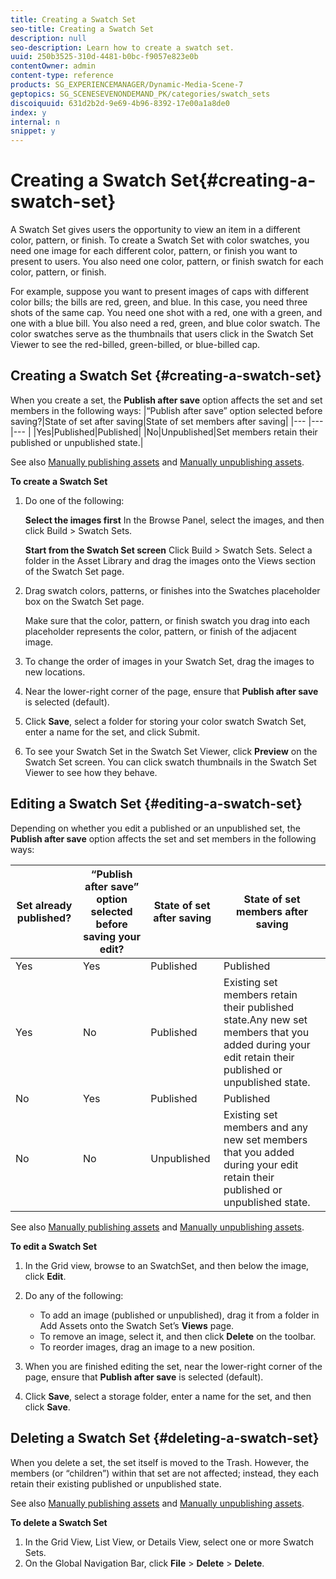 ```yaml
---
title: Creating a Swatch Set
seo-title: Creating a Swatch Set
description: null
seo-description: Learn how to create a swatch set.
uuid: 250b3525-310d-4481-b0bc-f9057e823e0b
contentOwner: admin
content-type: reference
products: SG_EXPERIENCEMANAGER/Dynamic-Media-Scene-7
geptopics: SG_SCENESEVENONDEMAND_PK/categories/swatch_sets
discoiquuid: 631d2b2d-9e69-4b96-8392-17e00a1a8de0
index: y
internal: n
snippet: y
---
```


# Creating a Swatch Set{#creating-a-swatch-set}

A Swatch Set gives users the opportunity to view an item in a different color, pattern, or finish. To create a Swatch Set with color swatches, you need one image for each different color, pattern, or finish you want to present to users. You also need one color, pattern, or finish swatch for each color, pattern, or finish.

For example, suppose you want to present images of caps with different color bills; the bills are red, green, and blue. In this case, you need three shots of the same cap. You need one shot with a red, one with a green, and one with a blue bill. You also need a red, green, and blue color swatch. The color swatches serve as the thumbnails that users click in the Swatch Set Viewer to see the red-billed, green-billed, or blue-billed cap.

## Creating a Swatch Set {#creating-a-swatch-set}

When you create a set, the **Publish after save** option affects the set and set members in the following ways:
|“Publish after save” option selected before saving?|State of set after saving|State of set members after saving|
|--- |--- |--- |
|Yes|Published|Published|
|No|Unpublished|Set members retain their published or unpublished state.|

See also [Manually publishing assets](publishing-files.md#manually_publishing_assets) and [Manually unpublishing assets](publishing-files.md#manually_unpublishing_assets).

**To create a Swatch Set**

1. Do one of the following:

   **Select the&#xA;images first** In the Browse Panel, select the images, and then click Build > Swatch Sets.

   **Start from the Swatch Set screen** Click Build > Swatch Sets. Select a folder in the Asset Library and drag the images onto the Views section of the Swatch Set page.

1. Drag swatch colors, patterns, or finishes into the Swatches placeholder box on the Swatch Set page.

   Make sure that the color, pattern, or finish swatch you drag into each placeholder represents the color, pattern, or finish of the adjacent image.

1. To change the order of images in your Swatch Set, drag the images to new locations.
1. Near the lower-right corner of the page, ensure that **Publish after save** is selected (default).
1. Click **Save**, select a folder for storing your color swatch Swatch Set, enter a name for the set, and click Submit.
1. To see your Swatch Set in the Swatch Set Viewer, click **Preview** on the Swatch Set screen. You can click swatch thumbnails in the Swatch Set Viewer to see how they behave.

## Editing a Swatch Set {#editing-a-swatch-set}

Depending on whether you edit a published or an unpublished set, the **Publish after save** option affects the set and set members in the following ways:

|Set already published?|“Publish after save” option selected before saving your edit?|State of set after saving|State of set members after saving|
|--- |--- |--- |--- |
|Yes|Yes|Published|Published|
|Yes|No|Published|Existing set members retain their published state.Any new set members that you added during your edit retain their published or unpublished state.|
|No|Yes|Published|Published|
|No|No|Unpublished|Existing set members and any new set members that you added during your edit retain their published or unpublished state.|

See also [Manually publishing assets](publishing-files.md#manually_publishing_assets) and [Manually unpublishing assets](publishing-files.md#manually_unpublishing_assets).

**To edit a Swatch Set**

1. In the Grid view, browse to an SwatchSet, and then below the image, click **Edit**.
1. Do any of the following:

    * To add an image (published or unpublished), drag it from a folder in Add Assets onto the Swatch Set’s **Views** page.
    * To remove an image, select it, and then click **Delete** on the toolbar.
    * To reorder images, drag an image to a new position.

1. When you are finished editing the set, near the lower-right corner of the page, ensure that **Publish after save** is selected (default).
1. Click **Save**, select a storage folder, enter a name for the set, and then click **Save**.

## Deleting a Swatch Set {#deleting-a-swatch-set}

When you delete a set, the set itself is moved to the Trash. However, the members (or “children”) within that set are not affected; instead, they each retain their existing published or unpublished state.

See also [Manually publishing assets](publishing-files.md#manually_publishing_assets) and [Manually unpublishing assets](publishing-files.md#manually_unpublishing_assets).

**To delete a Swatch Set**

1. In the Grid View, List View, or Details View, select one or more Swatch Sets.
1. On the Global Navigation Bar, click **File** &gt; **Delete** &gt; **Delete**.

